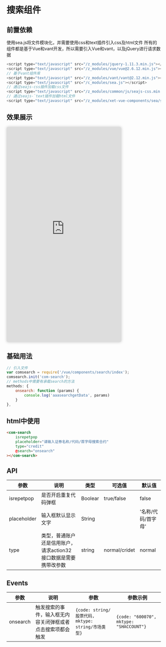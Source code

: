 # 搜索组件

## 前置依赖
使用sea.js将文件模块化，并需要使用css和text插件引入css及html文件
所有的组件都是基于Vue和vant开发，所以需要引入Vue和vant，以及jQuery进行请求数据
```js
<script type="text/javascript" src="/z_modules/jquery-1.11.3.min.js"></script>
<script type="text/javascript" src="/z_modules/vue/vue@2.6.12.min.js"></script>
// 基于vant组件库
<script type="text/javascript" src="/z_modules/vant/vant@2.12.min.js"></script>
<script type="text/javascript" src="/c_modules/sea.js"></script>
// 通过seajs-css插件加载css文件
<script type="text/javascript" src="/z_modules/common/js/seajs-css.min.js"></script>
// 通过seajs-`text插件加载html文件
<script type="text/javascript" src="/z_modules/xet-vue-components/sea/seajs-text.js"></script>
```

## 效果展示
<iframe class="iframeBox" src="https://qing-1258827329.cos.ap-beijing.myqcloud.com/componet/InputField/html/demo/demo.html" width="375px" height="700px"></iframe>

## 基础用法

```js
// 引入文件
var comsearch = require('/vue/components/search/index');
comsearch.init('com-search');
// methods中需要有承载search的方法
methods: {
	onsearch: function (params) {
		console.log('aaasearchgetData', params)
	}
},
```

## html中使用
```html
<com-search 
	isrepetpop
	placeholder="请输入证券名称/代码/首字母搜索合约" 
	type="credit"
	@search="onsearch" 
></com-search>
```
## API

| 参数    | 说明   | 类型    | 可选值  | 默认值  |
| ------- | ------- | ------- | ------- | ------- |
| isrepetpop    | 是否开启重复代码弹框   | Boolear  |true/false| false |
| placeholder    | 输入框默认显示文字   | String  || '名称/代码/首字母' |
| type| 类型，普通账户还是信用账户，请求action32接口数据是需要携带改参数 | string |normal/cridet| normal |


## Events

| 参数    | 说明   | 参数 | 参数示例 |
| ------- | ------- | ------- | ------- |
| onsearch | 触发搜索的事件，输入框无内容关闭弹框或者点击搜索项都会触发 | `{code: string/股票代码, mktype: string/市场类型}` | `{code: "600070", mktype: "SHACCOUNT"}` |

<style scoped>
    .iframeBox{
        /* position:absolute;
        top: 100px;
        right: 30px; */
        border-radius: 5px;
        border:none;
        background: #fff;
        box-shadow: 0 0 10px #ccc;
    }
</style>